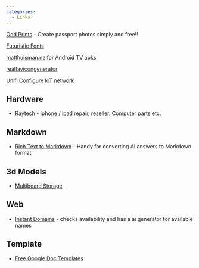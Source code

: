 ```yaml
---
categories:
  - Links
---
```


[Odd Prints](https://www.oddprints.com/) - Create passport photos simply and free!!

[Futuristic Fonts](https://www.canva.com/learn/futuristic-fonts/)

[matthuisman.nz](https://www.matthuisman.nz/2021/02/new-zealand-apks-for-sideloading.html) for Android TV apks

[realfavicongenerator](https://realfavicongenerator.net/)

[Unifi Configure IoT network](https://www.nodinrogers.com/post/2022-04-09-iot-different-vlan/)

## Hardware

* [Raytech](https://raytech.co.nz/) - iphone / ipad repair, reseller. Computer parts etc. 

## Markdown

* [Rich Text to Markdown](https://www.rich-text-to-markdown.com/) - Handy for converting AI answers to Markdown format

## 3d Models

* [Multiboard Storage](https://www.multiboard.io/)

## Web

* [Instant Domains](https://instantdomainsearch.com/) - checks availability and has a ai generator for available names

## Template

* [Free Google Doc Templates](https://gdoc.io/resume-templates/business-resume-free-google-docs-template/)